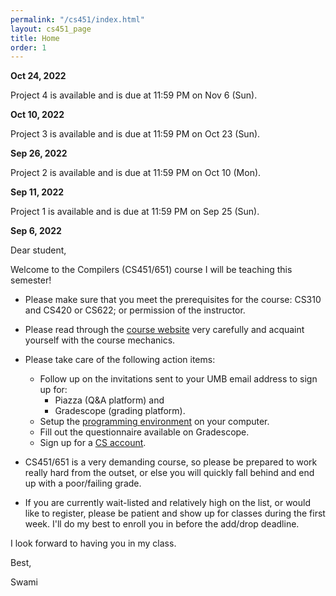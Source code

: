 ```yaml
---
permalink: "/cs451/index.html"
layout: cs451_page
title: Home
order: 1
---
```


**Oct 24, 2022**

Project 4 is available and is due at 11:59 PM on Nov 6 (Sun).

**Oct 10, 2022**

Project 3 is available and is due at 11:59 PM on Oct 23 (Sun).

**Sep 26, 2022**

Project 2 is available and is due at 11:59 PM on Oct 10 (Mon).

**Sep 11, 2022**

Project 1 is available and is due at 11:59 PM on Sep 25 (Sun).

**Sep 6, 2022**

Dear student,

Welcome to the Compilers (CS451/651) course I will be teaching this semester!

- Please make sure that you meet the prerequisites for the course: CS310 and CS420 or CS622; or permission of the instructor. 

- Please read through the [course website](/cs451/) very carefully and acquaint yourself with the course mechanics.

- Please take care of the following action items:
  - Follow up on the invitations sent to your UMB email address to sign up for:
      - Piazza (Q&A platform) and
      - Gradescope (grading platform).
  - Setup the [programming environment](/public/cs451/cc_programming_environment_setup.pdf) on your computer.
  - Fill out the questionnaire available on Gradescope.
  - Sign up for a [CS account](course_info.html#cs_account).

- CS451/651 is a very demanding course, so please be prepared to work really hard from the outset, or else you will quickly fall behind and end up with a poor/failing grade.

- If you are currently wait-listed and relatively high on the list, or would like to register, please be patient and show up for classes during the first week. I'll do my best to enroll you in before the add/drop deadline.

I look forward to having you in my class.

Best,

Swami